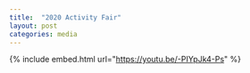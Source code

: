 ```yaml
---
title:  "2020 Activity Fair"
layout: post
categories: media
---
```


{% include embed.html url="https://youtu.be/-PIYpJk4-Ps" %}
